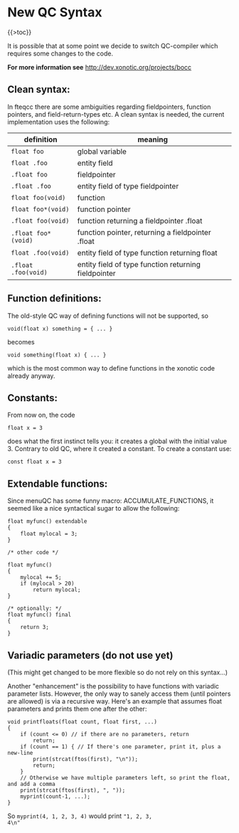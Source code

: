 New QC Syntax
=============

{{\>toc}}

It is possible that at some point we decide to switch QC-compiler which requires some changes to the code.

**For more information see** http://dev.xonotic.org/projects/bocc

Clean syntax:
-------------

In fteqcc there are some ambiguities regarding fieldpointers, function pointers, and field-return-types etc.
A clean syntax is needed, the current implementation uses the following:

|definition|meaning|
|----------|-------|
|<code>float foo</code>|global variable|
|<code>float .foo</code>|entity field|
|<code>.float foo</code>|fieldpointer|
|<code>.float .foo</code>|entity field of type fieldpointer|
|<code>float foo(void)</code>|function|
|<code>float foo\*(void)</code>|function pointer|
|<code>.float foo(void)</code>|function returning a fieldpointer .float|
|<code>.float foo\*(void)</code>|function pointer, returning a fieldpointer .float|
|<code>float .foo(void)</code>|entity field of type function returning float|
|<code>.float .foo(void)</code>|entity field of type function returning fieldpointer|

Function definitions:
---------------------

The old-style QC way of defining functions will not be supported, so

    void(float x) something = { ... }

becomes

    void something(float x) { ... }

which is the most common way to define functions in the xonotic code already anyway.

Constants:
----------

From now on, the code

    float x = 3

does what the first instinct tells you: it creates a global with the initial value 3. Contrary to old QC, where it created a constant.
To create a constant use:

    const float x = 3

Extendable functions:
---------------------

Since menuQC has some funny macro: ACCUMULATE\_FUNCTIONS, it seemed like a nice syntactical sugar to allow the following:

    float myfunc() extendable
    {
        float mylocal = 3;
    }

    /* other code */

    float myfunc()
    {
        mylocal += 5;
        if (mylocal > 20)
            return mylocal;
    }

    /* optionally: */
    float myfunc() final
    {
        return 3;
    }

Variadic parameters (do not use yet)
------------------------------------

(This might get changed to be more flexible so do not rely on this syntax...)

Another "enhancement" is the possibility to have functions with variadic parameter lists. However, the only way to sanely access them (until pointers are allowed) is via a recursive way.
Here's an example that assumes float parameters and prints them one after the other:

    void printfloats(float count, float first, ...)
    {
        if (count <= 0) // if there are no parameters, return
            return;
        if (count == 1) { // If there's one parameter, print it, plus a new-line
            print(strcat(ftos(first), "\n"));
            return;
        }
        // Otherwise we have multiple parameters left, so print the float, and add a comma
        print(strcat(ftos(first), ", "));
        myprint(count-1, ...);
    }

So <code>myprint(4, 1, 2, 3, 4)</code> would print <code>"1, 2, 3, 4\\n"</code>
